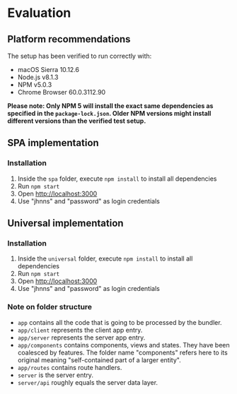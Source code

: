 # Evaluation

## Platform recommendations

The setup has been verified to run correctly with:

- macOS Sierra 10.12.6
- Node.js v8.1.3
- NPM v5.0.3
- Chrome Browser 60.0.3112.90

**Please note: Only NPM 5 will install the exact same dependencies as specified in the `package-lock.json`. Older NPM versions might install different versions than the verified test setup.**

## SPA implementation

### Installation

1. Inside the `spa` folder, execute `npm install` to install all dependencies
2. Run `npm start`
3. Open [http://localhost:3000](http://localhost:3000)
4. Use "jhnns" and "password" as login credentials

## Universal implementation

### Installation

1. Inside the `universal` folder, execute `npm install` to install all dependencies
2. Run `npm start`
3. Open [http://localhost:3000](http://localhost:3000)
4. Use "jhnns" and "password" as login credentials

### Note on folder structure

- `app` contains all the code that is going to be processed by the bundler.
- `app/client` represents the client app entry.
- `app/server` represents the server app entry.
- `app/components` contains components, views and states. They have been coalesced by features. The folder name "components" refers here to its original meaning "self-contained part of a larger entity".
- `app/routes` contains route handlers.
- `server` is the server entry.
- `server/api` roughly equals the server data layer.
